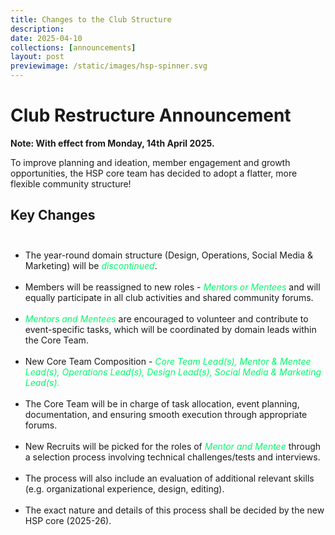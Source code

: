 ```yaml
---
title: Changes to the Club Structure
description:
date: 2025-04-10
collections: [announcements]
layout: post
previewimage: /static/images/hsp-spinner.svg
---
```


# Club Restructure Announcement

**Note: With effect from Monday, 14th April 2025.**

To improve planning and ideation, member engagement and growth opportunities, the HSP core team has decided to adopt a flatter, more flexible community structure!

## Key Changes <br><br>

- The year-round domain structure (Design, Operations, Social Media & Marketing) will be <span style="font-style:italic;color:#00fb6b">discontinued</span>.<br><br>
- Members will be reassigned to new roles - <span style="font-style:italic;color:#00fb6b">Mentors or Mentees</span> and will equally participate in all club activities and shared community forums.<br><br>
- <span style="font-style:italic;color:#00fb6b">Mentors and Mentees</span> are encouraged to volunteer and contribute to event-specific tasks, which will be coordinated by domain leads within the Core Team.<br><br>
- New Core Team Composition - <span style="font-style:italic;color:#00fb6b">Core Team Lead(s), Mentor & Mentee Lead(s), Operations Lead(s), Design Lead(s), Social Media & Marketing Lead(s).</span><br><br>
- The Core Team will be in charge of task allocation, event planning, documentation, and ensuring smooth execution through appropriate forums.<br><br>
- New Recruits will be picked for the roles of <span style="font-style:italic;color:#00fb6b">Mentor and Mentee</span> through a selection process involving technical challenges/tests and interviews.<br><br>
- The process will also include an evaluation of additional relevant skills (e.g. organizational experience, design, editing).<br><br>
- The exact nature and details of this process shall be decided by the new HSP core (2025-26).<br><br>
